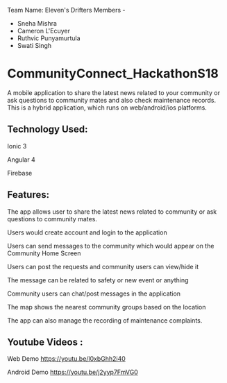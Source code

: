 Team Name: Eleven's Drifters 
Members - 
* Sneha Mishra     
* Cameron L'Ecuyer
* Ruthvic Punyamurtula
* Swati Singh

# CommunityConnect_HackathonS18
A mobile application to share the latest news related to your community or ask questions to  community mates and also check maintenance records. This is a hybrid application, which runs on web/android/ios platforms.

## Technology Used:
Ionic 3

Angular 4

Firebase

## Features:
The app allows user to share the latest news related to community or ask questions to community mates.

Users would create account and login to the application

Users can send messages to the community which would appear on the Community Home Screen

Users can post the requests and community users can view/hide it

The message can be related to safety or new event or anything

Community users can chat/post messages in the application

The map shows the nearest community groups based on the location

The app can also manage the recording of maintenance complaints.

## Youtube Videos :

Web Demo
https://youtu.be/l0xbGhh2i40

Android Demo
https://youtu.be/j2yyp7FmVG0

